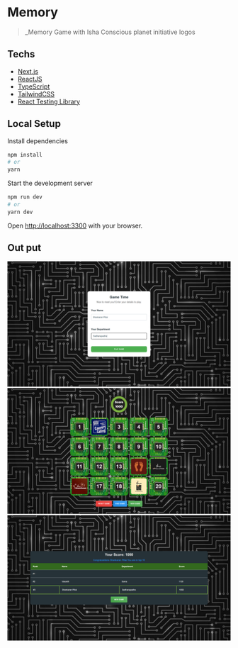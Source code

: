# Memory

> _Memory Game with Isha Conscious planet initiative logos


## Techs

- [Next.js](https://nextjs.org/)
- [ReactJS](https://react.dev/)
- [TypeScript](https://www.typescriptlang.org/)
- [TailwindCSS](https://tailwindcss.com/)
- [React Testing Library](https://testing-library.com/)

## Local Setup

Install dependencies

```sh
npm install
# or
yarn
```

Start the development server

```sh
npm run dev
# or
yarn dev
```

Open [http://localhost:3300](http://localhost:3300) with your browser.

## Out put
![screenshot](public/screenshots/login.png)
![screenshot](public/screenshots/game.png)
![screenshot](public/screenshots/lb.png)
